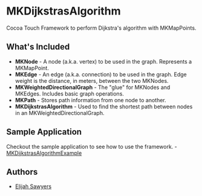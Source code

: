 # MKDijkstrasAlgorithm

Cocoa Touch Framework to perform Dijkstra's algorithm with MKMapPoints.

## What's Included

* **MKNode** - A node (a.k.a. vertex) to be used in the graph. Represents a MKMapPoint.
* **MKEdge** - An edge (a.k.a. connection) to be used in the graph. Edge weight is the distance, in meters, between the two MKNodes.
* **MKWeightedDirectionalGraph** - The "glue" for MKNodes and MKEdges. Includes basic graph operations.
* **MKPath** - Stores path information from one node to another.
* **MKDijkstrasAlgorithm** - Used to find the shortest path between nodes in an MKWeightedDirectionalGraph.

## Sample Application 

Checkout the sample application to see how to use the framework. - [MKDijkstrasAlgorithmExample](https://github.com/elijahsawyers/MKDijkstrasAlgorithmExample)

## Authors

* [Elijah Sawyers](https://github.com/elijahsawyers)

